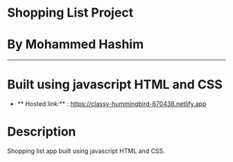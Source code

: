 # **Shopping List Project**

# **By Mohammed Hashim**

---

# Built using javascript HTML and CSS

- ** Hosted link:** : https://classy-hummingbird-670438.netlify.app

# Description

Shopping list app built using javascript HTML and CSS.
